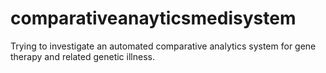 # comparativeanayticsmedisystem
Trying to investigate an automated comparative analytics system for gene therapy and related genetic illness. 
